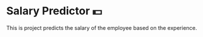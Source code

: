 # Salary Predictor 💵
This is project predicts the salary of the employee based on the experience. 



 
